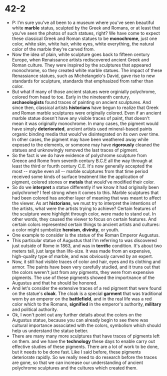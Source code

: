 # 42-2

+ P: I'm sure you've all been to a museum where you've seen beautiful white **marble** status, sculpted by the Greek and Romans, or at least that you've seen the photos of such statues, right? We have come to expect these classical Greek and Roman statues to be **monochrome**, just one color, white skin, white hair, white eyes, white everything, the natural color of the marble they're carved from.
+ Now the idea of plain, white sculpture goes back to fifteen century Europe, when Renaissance artists rediscovered ancient Greek and Roman culture. They were inspired by the sculptures that appeared monochrome, so they created white marble statues. The impact of these Renassiance statues, such as Michelangelo's David, gave rise to new standards for sculpture, standards that emphasized from rather than color.
+ But what if many of those ancient statues were orginially polychrome, colored from head to toe. Early in the nineteenth century, **archaeologists** found traces of painting on ancient sculptures. And since then, classical artists **historians** have begun to realize that Greek and Roman marble sculptures were originally colored. Even if an ancient marble statue doesn't have any visible traces of paint, that doesn't mean it was originally monochrome. In many cases, the pigment would have simply **deteriorated**, ancient artists used mineral-based paints organic binding media that would've disintegrated on its own over time. In other cases, the pigment may have been weathered away while exposed to the elements, or someone may have **rigorously** cleaned the statues and unknowingly removed the last traces of pigment.
+ So the fact is we do have evidence of polychrome sculpture from Greece and Rome from seventh century B.C.E all the way through at least the third or fourth century C.E. It's now generally accepted the most -- maybe even all -- marble sculptures from that time period received some kinds of surface treatment like the application of pigment, colored stones or **metals** that would've modified their color.
+ So do we **interpret** a statue differently if we know it had originally been polychrome? I feel strong when it comes to this. Marble sculptures that had been colored has another layer of meaning that was meant to affect the viewer. As art **historians**, we must try to interpret the intentions of the artists, what were the artists trying to achieve? Certain features of the sculpture were highlight through color, were made to stand out. In other words, they caused the viewer to focus on certain features. And certain colors represented certain things to ancient artists and cultures: a color might symbolize **heroism**, **divinity**, or youth.
+ One example to consider is the statue of the Roman Emperor Augustus.
+ This particular statue of Augustus that I'm referring to was discovered just outside of Rome in 1863, and was in **terrific** condition. It's about two meters tall, just large than life-size. It was made from an expensive, high-quality type of marble, and was obviously carved by an expert.
+ Now, it still had visible traces of color and hair, eyes and its clothing and armor. The paints have been very carefully studied, and it truns out that the colors weren't just from any pigments, they were from expensive pigments. The use of these pigments showed the importnance of the Augustus and that he should be honored.
+ And let's consider the extensive traces of a red pigment that were found on the statue's **cloak**. The cloak is a special **garment** that was traditional worn by an emperor on the **battlefield**, and in the real life was a red color which to the Romans, **signified** in the emperor's authority, **military** and political authority. 
+ Ok, I won't point out any further details about the colors on the Augustus statue, because you can already begin to see there was cultural importance associated with the colors, symbolism which should help us understand the statue better.
+ There are many many more sculptures that have traces of pigments left on them. and we have the **technology** these days to enable carry out effective studies of these pigments. There are a lot of work to be done, but it needs to be done fast. Like I said before, these pigments deteriorate rapidly. So we really need to do research before the traces are gone, so that we can increase our understanding of ancient polychrome sculptures and the cultures which created them. 